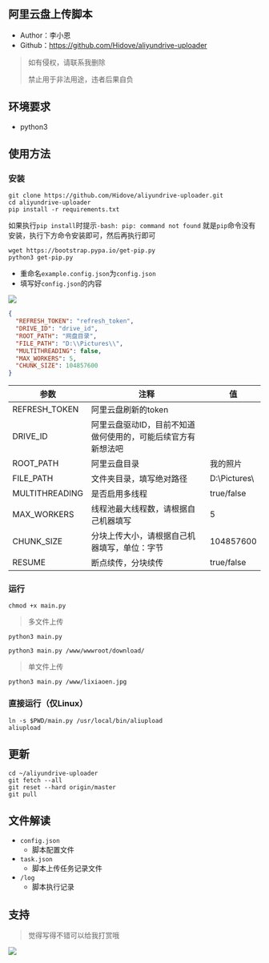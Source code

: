 ## 阿里云盘上传脚本

* Author：李小恩
* Github：https://github.com/Hidove/aliyundrive-uploader

> 如有侵权，请联系我删除
> 
> 禁止用于非法用途，违者后果自负

## 环境要求
* python3

## 使用方法
### 安装
```shell
git clone https://github.com/Hidove/aliyundrive-uploader.git
cd aliyundrive-uploader
pip install -r requirements.txt
```

如果执行`pip install`时提示`-bash: pip: command not found`
就是`pip`命令没有安装，执行下方命令安装即可，然后再执行即可

```shell
wget https://bootstrap.pypa.io/get-pip.py
python3 get-pip.py
```

* 重命名`example.config.json`为`config.json`
* 填写好`config.json`的内容

![](https://z3.ax1x.com/2021/03/27/6zB8JA.png)

```json
{
  "REFRESH_TOKEN": "refresh_token",
  "DRIVE_ID": "drive_id",
  "ROOT_PATH": "网盘目录",
  "FILE_PATH": "D:\\Pictures\\",
  "MULTITHREADING": false,
  "MAX_WORKERS": 5,
  "CHUNK_SIZE": 104857600
}
```
| 参数             | 注释                               |   值           |
|-----------------|-----------------------------------|----------------|
| REFRESH_TOKEN  | 阿里云盘刷新的token                  |                |   
| DRIVE_ID       | 阿里云盘驱动ID，目前不知道做何使用的，可能后续官方有新想法吧 ||  
| ROOT_PATH      | 阿里云盘目录                         |    我的照片     |  
| FILE_PATH      | 文件夹目录，填写绝对路径               | D:\\Pictures\\ | 
| MULTITHREADING | 是否启用多线程                       | true/false     |
| MAX_WORKERS    | 线程池最大线程数，请根据自己机器填写     | 5    |  
| CHUNK_SIZE    | 分块上传大小，请根据自己机器填写，单位：字节 | 104857600       |   
|   RESUME      |   断点续传，分块续传                 | true/false       |   


### 运行
```shell
chmod +x main.py
```
> 多文件上传
```shell
python3 main.py
```
```shell
python3 main.py /www/wwwroot/download/
```
> 单文件上传

```shell
python3 main.py /www/lixiaoen.jpg
```

### 直接运行（仅Linux）
```shell
ln -s $PWD/main.py /usr/local/bin/aliupload
aliupload
```

## 更新
```shell
cd ~/aliyundrive-uploader
git fetch --all 
git reset --hard origin/master 
git pull
```
## 文件解读
* `config.json` 
  * 脚本配置文件
* `task.json`
  * 脚本上传任务记录文件
* `/log`
  * 脚本执行记录

## 支持
> 觉得写得不错可以给我打赏哦

![](https://z3.ax1x.com/2021/03/26/6Xh5ex.md.png)
